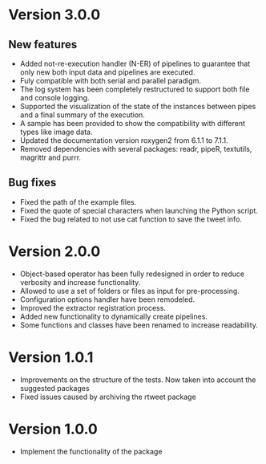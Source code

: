 #  Version 3.0.0

## New features

- Added not-re-execution handler (N-ER) of pipelines to guarantee that only new both input data and pipelines are executed.
- Fuly compatible with both serial and parallel paradigm.
- The log system has been completely restructured to support both file and console logging. 
- Supported the visualization of the state of the instances between pipes and a final summary of the execution.
- A sample has been provided to show the compatibility with different types like image data.
- Updated the documentation version roxygen2 from 6.1.1 to 7.1.1.
- Removed dependencies with several packages: readr, pipeR, textutils, magrittr and purrr.

## Bug fixes
- Fixed the path of the example files.
- Fixed the quote of special characters when launching the Python script.
- Fixed the bug related to not use cat function to save the tweet info.

#  Version 2.0.0

- Object-based operator has been fully redesigned in order to reduce verbosity and increase functionality.
- Allowed to use a set of folders or files as input for pre-processing.
- Configuration options handler have been remodeled.
- Improved the extractor registration process.
- Added new functionality to dynamically create pipelines.
- Some functions and classes have been renamed to increase readability.
  
#  Version 1.0.1

- Improvements on the structure of the tests. Now taken into account the suggested packages
- Fixed issues caused by archiving the rtweet package

#  Version 1.0.0

- Implement the functionality of the package

